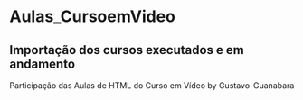 # Aulas_CursoemVideo

## Importação dos cursos executados e em andamento

Participação das Aulas de HTML do Curso em Vídeo by Gustavo-Guanabara

